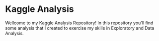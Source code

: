 # Kaggle Analysis

Wellcome to my Kaggle Analysis Repository! In this repository you'll find some analysis that I created to exercise my skills in Exploratory and Data Analysis. 
